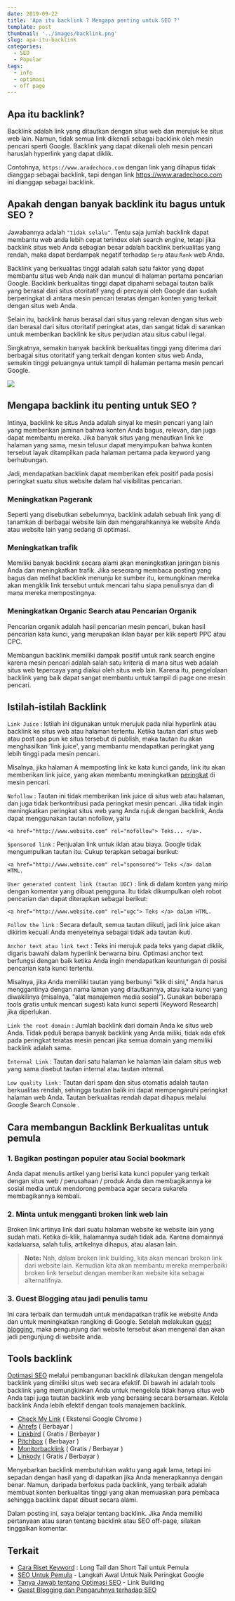 ```yaml
---
date: 2019-09-22
title: 'Apa itu backlink ? Mengapa penting untuk SEO ?'
template: post
thumbnail: '../images/backlink.png'
slug: apa-itu-backlink
categories:
  - SEO
  - Popular
tags:
  - info
  - optimasi
  - off page
---
```


## Apa itu backlink?

Backlink adalah link yang ditautkan dengan situs web dan merujuk ke situs web lain. Namun, tidak semua link dikenali sebagai backlink oleh mesin pencari sperti Google. Backlink yang dapat dikenali oleh mesin pencari haruslah hyperlink yang dapat diklik. 

Contohnya, `https://www.aradechoco.com` dengan link yang dihapus tidak dianggap sebagai backlink, tapi dengan link https://www.aradechoco.com 
ini dianggap sebagai backlink.

## Apakah dengan banyak backlink itu bagus untuk SEO ? 
Jawabannya adalah `"tidak selalu"`. Tentu saja jumlah backlink dapat membantu web anda lebih cepat terindex oleh search engine, tetapi jika backlink situs web Anda sebagian besar adalah backlink berkualitas yang rendah, maka dapat berdampak negatif terhadap `Serp` atau `Rank` web Anda.

Backlink yang berkualitas tinggi adalah salah satu faktor yang dapat membantu situs web Anda naik dan muncul di halaman pertama pencarian Google. Backlink berkualitas tinggi dapat dipahami sebagai tautan balik yang berasal dari situs otoritatif yang di percayai oleh Google dan sudah berperingkat di antara mesin pencari teratas dengan konten yang terkait dengan situs web Anda.

Selain itu, backlink harus berasal dari situs yang relevan dengan situs web dan berasal dari situs otoritatif peringkat atas, dan sangat tidak di sarankan untuk memberikan backlink ke situs perjudian atau situs cabul ilegal.

Singkatnya, semakin banyak backlink berkualitas tinggi yang diterima dari berbagai situs otoritatif yang terkait dengan konten situs web Anda, semakin tinggi peluangnya untuk tampil di halaman pertama mesin pencari Google.


![](../images/gambar-backlink.png)


## Mengapa backlink itu penting untuk SEO ?

Intinya, backlink ke situs Anda adalah sinyal ke mesin pencari yang lain yang memberikan jaminan bahwa konten Anda bagus, relevan, dan juga dapat membantu mereka. Jika banyak situs yang menautkan link ke halaman yang sama, mesin telusur dapat menyimpulkan bahwa konten tersebut layak ditampilkan pada halaman pertama pada keyword yang berhubungan.

Jadi, mendapatkan backlink dapat memberikan efek positif pada posisi peringkat suatu situs website dalam hal visibilitas pencarian.

### Meningkatkan Pagerank

Seperti yang disebutkan sebelumnya, backlink adalah sebuah link yang di tanamkan di berbagai website lain dan mengarahkannya ke website Anda atau website lain yang sedang di optimasi. 


### Meningkatkan trafik
Memiliki banyak backlink secara alami akan meningkatkan jaringan bisnis Anda dan meningkatkan trafik. Jika seseorang membaca posting yang bagus dan melihat backlink menunju ke sumber itu, kemungkinan mereka akan mengklik link tersebut untuk mencari tahu siapa penulisnya dan di mana mereka mempostingnya.

### Meningkatkan Organic Search atau Pencarian Organik 
Pencarian organik adalah hasil pencarian mesin pencari, bukan hasil pencarian kata kunci, yang merupakan iklan bayar per klik seperti PPC atau CPC. 

Membangun backlink memiliki dampak positif untuk rank search engine karena mesin pencari adalah salah satu kriteria di mana situs web adalah situs web tepercaya yang diakui oleh situs web lain. Karena itu, pengelolaan backlink yang baik dapat sangat membantu untuk tampil di page one mesin pencari.


## Istilah-istilah Backlink

`Link Juice` : Istilah ini digunakan untuk merujuk pada nilai hyperlink atau backlink ke situs web atau halaman tertentu. Ketika tautan dari situs web atau post apa pun ke situs tersebut di publish, maka tautan itu akan menghasilkan 'link juice', yang membantu mendapatkan peringkat yang lebih tinggi pada mesin pencari. 

Misalnya, jika halaman A memposting link ke kata kunci ganda, link itu akan memberikan link juice, yang akan membantu meningkatkan [peringkat](https://www.aradechoco.com/cara-mengetahui-peringkat-situs-web/) di mesin pencari.
 

`Nofollow` : Tautan ini tidak memberikan link juice di situs web atau halaman, dan juga tidak berkontribusi pada peringkat mesin pencari. Jika tidak ingin meningkatkan peringkat situs web yang Anda rujuk dengan backlink, Anda dapat menggunakan tautan nofollow, yaitu 

```
<a href="http://www.website.com" rel="nofollow"> Teks... </a>.
```
 

`Sponsored link` : Penjualan link untuk iklan atau biaya. Google tidak mengumpulkan tautan itu. Cukup terapkan sebagai berikut:

```
<a href="http://www.website.com" rel="sponsored"> Teks </a> dalam HTML.
```
 

`User generated content link (tautan UGC)` : link di dalam konten yang mirip dengan komentar yang dibuat pengguna. Itu tidak dikumpulkan oleh robot pencarian dan dapat diterapkan sebagai berikut:

```
<a href="http://www.website.com" rel="ugc"> Teks </a> dalam HTML.
```
 

`Follow the link` : Secara default, semua tautan diikuti, jadi link juice akan dikirim kecuali Anda menyetelnya sebagai tidak ada tautan ikuti.
 

`Anchor text atau link text` : Teks ini merujuk pada teks yang dapat diklik, digaris bawahi dalam hyperlink berwarna biru. Optimasi anchor text berfungsi dengan baik ketika Anda ingin mendapatkan keuntungan di posisi pencarian kata kunci tertentu. 

Misalnya, jika Anda memiliki tautan yang berbunyi "klik di sini," Anda harus menggantinya dengan nama laman yang ditautkannya, atau kata kunci yang diwakilinya (misalnya, "alat manajemen media sosial"). Gunakan beberapa tools gratis untuk mencari sugesti kata kunci seperti (Keyword Research) jika diperlukan.
 

`Link the root domain` : Jumlah backlink dari domain Anda ke situs web Anda. Tidak peduli berapa banyak backlink yang Anda miliki, tidak ada efek pada peringkat teratas mesin pencari jika semua domain yang memiliki backlink adalah sama.
 

`Internal Link` : Tautan dari satu halaman ke halaman lain dalam situs web yang sama disebut tautan internal atau tautan internal.
 

`Low quality link` : Tautan dari spam dan situs otomatis adalah tautan berkualitas rendah, sehingga tautan balik ini dapat mempengaruhi peringkat halaman web Anda. Tautan berkualitas rendah dapat dihapus melalui Google Search Console .


## Cara membangun Backlink Berkualitas untuk pemula

### 1. Bagikan postingan populer atau Social bookmark
Anda dapat menulis artikel yang berisi kata kunci populer yang terkait dengan situs web / perusahaan / produk Anda dan membagikannya ke sosial media untuk mendorong pembaca agar secara sukarela membagikannya kembali.

### 2. Minta untuk mengganti broken link web lain

Broken link artinya link dari suatu halaman website ke website lain yang sudah mati. Ketika di-klik, halamannya sudah tidak ada. Karena domainnya kadaluarsa, salah tulis, artikelnya dihapus, atau alasan lain.

> **Note:** Nah, dalam broken link building, kita akan mencari broken link dari website lain. Kemudian kita akan membantu mereka memperbaiki broken link tersebut dengan memberikan website kita sebagai alternatifnya.

### 3. Guest Blogging atau jadi penulis tamu

Ini cara terbaik dan termudah untuk mendapatkan trafik ke website Anda dan untuk meningkatkan rangking di Google.
Setelah melakukan [guest blogging](https://www.aradechoco.com/guest-blog-seo/), maka pengunjung dari website tersebut akan mengenal dan akan jadi pengunjung di website anda.

## Tools backlink

[Optimasi SEO](https://www.aradechoco.com/SEO-untuk-pemula/) melalui pembangunan backlink dilakukan dengan mengelola backlink yang dimiliki situs web secara efektif. Di bawah ini adalah tools backlink yang memungkinkan Anda untuk mengelola tidak hanya situs web Anda tapi juga tautan backlink web yang bersaing secara bersamaan. Kelola backlink Anda lebih efektif dengan tools manajemen backlink.

- [Check My Link](https://chrome.google.com/webstore/detail/check-my-links/ojkcdipcgfaekbeaelaapakgnjflfglf) ( Ekstensi Google Chrome )
- [Ahrefs](https://www.ahrefs.com/) ( Berbayar )
- [Linkbird](https://www.linkbird.com/en/) ( Gratis / Berbayar )
- [Pitchbox](http://pitchbox.com/) ( Berbayar )
- [Monitorbacklink](https://monitorbacklinks.com/) ( Gratis / Berbayar )
- [Linkody](https://www.linkody.com/) ( Gratis / Berbayar )

Menyebarkan backlink membutuhkan waktu yang agak lama, tetapi ini sepadan dengan hasil yang di dapatkan jika Anda menerapkannya dengan benar. Namun, daripada berfokus pada backlink, yang terbaik adalah membuat konten berkualitas tinggi yang akan memuaskan para pembaca sehingga backlink dapat dibuat secara alami.

Dalam posting ini, saya belajar tentang backlink. Jika Anda memiliki pertanyaan atau saran tentang backlink atau SEO off-page, silakan tinggalkan komentar.


## Terkait 

- [Cara Riset Keyword](https://www.aradechoco.com/cara-riset-keyword-untuk-pemula/) : Long Tail dan Short Tail untuk Pemula
- [SEO Untuk Pemula](https://www.aradechoco.com/SEO-untuk-pemula/) - Langkah Awal Untuk Naik Peringkat Google 
- [Tanya Jawab tentang Optimasi SEO](https://www.aradechoco.com/seo-link-building/) - Link Building
- [Guest Blogging dan Pengaruhnya terhadap SEO](https://www.aradechoco.com/guest-blog-seo/)

